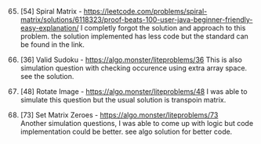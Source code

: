 65. [54] Spiral Matrix - https://leetcode.com/problems/spiral-matrix/solutions/6118323/proof-beats-100-user-java-beginner-friendly-easy-explanation/
    I completly forgot the solution and approach to this problem. the solution implemented has less code but the standard can be found in the link.

66. [36] Valid Sudoku - https://algo.monster/liteproblems/36
    This is also simulation question with checking occurence using extra array space. see the solution.

67. [48] Rotate Image - https://algo.monster/liteproblems/48
    I was able to simulate this question but the usual solution is transpoin matrix.

68. [73] Set Matrix Zeroes - https://algo.monster/liteproblems/73   
    Another simulation questions, I was able to come up with logic but code implementation could be better. see algo solution for better code.